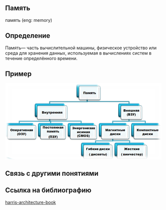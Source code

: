 ## Память
память (eng: memory) 

## Определение
Память— часть вычислительной машины, физическое устройство или среда для хранения данных, используемая в вычислениях систем в течение определённого времени.
## Пример
![memory](https://github.com/vernikkkkkkkkkkkkkkkkkkk/concept_new/blob/main/images/memory.png)
## Cвязь с другими понятиями 

## Cсылка на библиографию
[harris-architecture-book](https://github.com/vernikkkkkkkkkkkkkkkkkkk/concept_new/blob/main/bibliography/harris-architecture-book.md)


